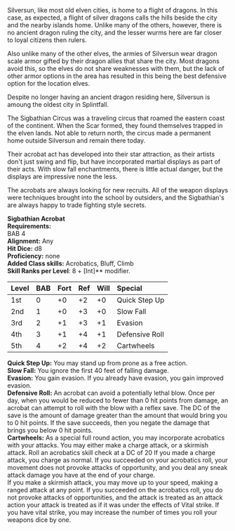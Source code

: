 
Silversun, like most old elven cities, is home to a flight of dragons.  In this case, as expected, a flight of silver dragons calls the hills beside the city and the nearby islands home.  Unlike many of the others, however, there is no ancient dragon ruling the city, and the lesser wurms here are far closer to loyal citizens then rulers.

Also unlike many of the other elves, the armies of Silversun wear dragon scale armor gifted by their dragon allies that share the city.  Most dragons avoid this, so the elves do not share weaknesses with them, but the lack of other armor options in the area has resulted in this being the best defensive option for the location elves.

Despite no longer having an ancient dragon residing here, Silversun is amoung the oldest city in Splintfall.

The Sigbathian Circus was a traveling circus that roamed the eastern coast of the continent.  When the Scar formed, they found themselves trapped in the elven lands.  Not able to return north, the circus made a permanent home outside Silversun and remain there today.

Their acrobat act has developed into their star attraction, as their artists don't just swing and flip, but have incorporated martial displays as part of their acts.  With slow fall enchantments, there is little actual danger, but the displays are impressive none the less.

The acrobats are always looking for new recruits.  All of the weapon displays were techniques brought into the school by outsiders, and the Sigbathian's are always happy to trade fighting style secrets.


**Sigbathian Acrobat**  
**Requirements:**  
BAB 4  
**Alignment:**  Any  
**Hit Dice:** d8  
**Proficiency:** none  
**Added Class skills:** Acrobatics, Bluff, Climb  
**Skill Ranks per Level**: 8 + [Int]** modifier.  

|**Level**|**BAB**|**Fort**|**Ref**|**Will**|**Special**|
| :- | :- | :- | :- | :- | :- |
|1st|0|+0|+2|+0|Quick Step Up|
|2nd|1|+0|+3|+0|Slow Fall|
|3rd|2|+1|+3|+1|Evasion|
|4th|3|+1|+4|+1|Defensive Roll|
|5th|4|+2|+4|+2|Cartwheels|  

**Quick Step Up:**  You may stand up from prone as a free action.  
**Slow Fall:**  You ignore the first 40 feet of falling damage.  
**Evasion:**  You gain evasion.  If you already have evasion, you gain improved evasion.  
**Defensive Roll:** An acrobat can avoid a potentially lethal blow.  Once per day, when you would be reduced to fewer than 0 hit points from damage, an acrobat can attempt to roll with the blow with a reflex save.  The DC of the save is the amount of damage greater than the amount that would bring you to 0 hit points.  If the save succeeds, then you negate the damage that brings you below 0 hit points.  
**Cartwheels:**  As a special full round action, you may incorporate acrobatics with your attacks.  You may either make a charge attack, or a skirmish attack.   Roll an acrobatics skill check at a DC of 20
If you made a charge attack, you charge as normal.  If you succeeded on your acrobatics roll, your movement does not provoke attacks of opportunity, and you deal any sneak attack damage you have at the end of your charge.  
If you make a skirmish attack, you may move up to your speed, making a ranged attack at any point.  If you succeeded on the acrobatics roll, you do not provoke attacks of opportunities, and the attack is treated as an attack action your attack is treated as if it was under the effects of Vital strike.  If you have vital strike, you may increase the number of times you roll your weapons dice by one.  
